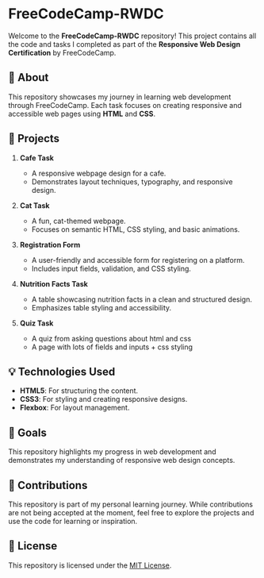 # FreeCodeCamp-RWDC

Welcome to the **FreeCodeCamp-RWDC** repository! This project contains all the code and tasks I completed as part of the **Responsive Web Design Certification** by FreeCodeCamp.

## 📖 About

This repository showcases my journey in learning web development through FreeCodeCamp. Each task focuses on creating responsive and accessible web pages using **HTML** and **CSS**.

## 🚀 Projects

1. **Cafe Task**  
   - A responsive webpage design for a cafe.  
   - Demonstrates layout techniques, typography, and responsive design.  

2. **Cat Task**  
   - A fun, cat-themed webpage.  
   - Focuses on semantic HTML, CSS styling, and basic animations.  

3. **Registration Form**  
   - A user-friendly and accessible form for registering on a platform.  
   - Includes input fields, validation, and CSS styling.  

4. **Nutrition Facts Task**  
   - A table showcasing nutrition facts in a clean and structured design.  
   - Emphasizes table styling and accessibility.

5. **Quiz Task**  
   - A quiz from asking questions about html and css  
   - A page with lots of fields and inputs + css styling

## 💡 Technologies Used

- **HTML5**: For structuring the content.
- **CSS3**: For styling and creating responsive designs.
- **Flexbox**: For layout management.

## 🎯 Goals

This repository highlights my progress in web development and demonstrates my understanding of responsive web design concepts.

## 🤝 Contributions

This repository is part of my personal learning journey. While contributions are not being accepted at the moment, feel free to explore the projects and use the code for learning or inspiration.

## 📝 License

This repository is licensed under the [MIT License](LICENSE).
